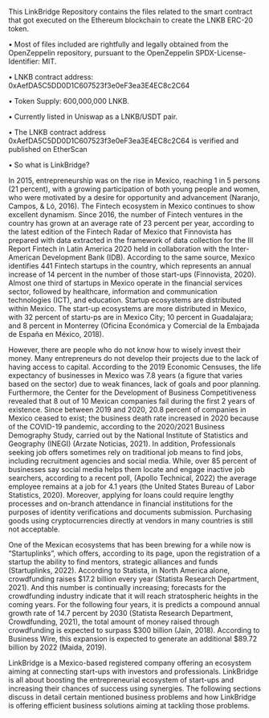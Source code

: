 This LinkBridge Repository contains the files related to the smart contract that got executed on the Ethereum blockchain to create the LNKB ERC-20 token.

• Most of files included are rightfully and legally obtained from the OpenZeppelin repository, pursuant to the OpenZeppelin SPDX-License-Identifier: MIT.

• LNKB contract address: 0xAefDA5C5DD0D1C607523f3e0eF3ea3E4EC8c2C64

• Token Supply: 600,000,000 LNKB.

• Currently listed in Uniswap as a LNKB/USDT pair.

• The LNKB contract address 0xAefDA5C5DD0D1C607523f3e0eF3ea3E4EC8c2C64 is verified and published on EtherScan

• So what is LinkBridge?

In 2015, entrepreneurship was on the rise in Mexico, reaching 1 in 5 persons (21 percent), with a growing participation of both young people and women, who were motivated by a desire for opportunity and advancement (Naranjo, Campos, & Ló, 2016). The Fintech ecosystem in Mexico continues to show excellent dynamism. Since 2016, the number of Fintech ventures in the country has grown at an average rate of 23 percent per year, according to the latest edition of the Fintech Radar of Mexico that Finnovista has prepared with data extracted in the framework of data collection for the III Report Fintech in Latin America 2020 held in collaboration with the Inter-American Development Bank (IDB). According to the same source, Mexico identifies 441 Fintech startups in the country, which represents an annual increase of 14 percent in the number of those start-ups (Finnovista, 2020). Almost one third of startups in Mexico operate in the financial services sector, followed by healthcare, information and communication technologies (ICT), and education. Startup ecosystems are distributed within Mexico. The start-up ecosystems are more distributed in Mexico, with 32 percent of startu-ps are in Mexico City; 10 percent in Guadalajara; and 8 percent in Monterrey (Oficina Económica y Comercial de la Embajada de España en México, 2018).


However, there are people who do not know how to wisely invest their money. Many entrepreneurs do not develop their projects due to the lack of having access to capital. According to the 2019 Economic Censuses, the life expectancy of businesses in Mexico was 7.8 years (a figure that varies based on the sector) due to weak finances, lack of goals and poor planning. Furthermore, the Center for the Development of Business Competitiveness revealed that 8 out of 10 Mexican companies fail during the first 2 years of existence. Since between 2019 and 2020, 20.8 percent of companies in Mexico ceased to exist; the business death rate increased in 2020 because of the COVID-19 pandemic, according to the 2020/2021 Business Demography Study, carried out by the National Institute of Statistics and Geography (INEGI) (Arzate Noticias, 2021). In addition, Professionals seeking job offers sometimes rely on traditional job means to find jobs, including recruitment agencies and social media. While, over 85 percent of businesses say social media helps them locate and engage inactive job searchers, according to a recent poll, (Apollo Technical, 2022) the average employee remains at a job for 4.1 years (the United States Bureau of Labor Statistics, 2020). Moreover, applying for loans could require lengthy processes and on-branch attendance in financial institutions for the purposes of identity verifications and documents submission. Purchasing goods using cryptocurrencies directly at vendors in many countries is still not acceptable.


One of the Mexican ecosystems that has been brewing for a while now is “Startuplinks”, which offers, according to its page, upon the registration of a startup the ability to find mentors, strategic alliances and funds (Startuplinks, 2022). According to Statista, in North America alone, crowdfunding raises $17.2 billion every year (Statista Research Department, 2021). And this number is continually increasing; forecasts for the crowdfunding industry indicate that it will reach stratospheric heights in the coming years. For the following four years, it is predicts a compound annual growth rate of 14.7 percent by 2030 (Statista Research Department, Crowdfunding, 2021), the total amount of money raised through crowdfunding is expected to surpass $300 billion (Jain, 2018). According to Business Wire, this expansion is expected to generate an additional $89.72 billion by 2022 (Maida, 2019).


LinkBridge is a Mexico-based registered company offering an ecosystem aiming at connecting start-ups with investors and professionals. LinkBridge is all about boosting the entrepreneurial ecosystem of start-ups and increasing their chances of success using synergies. The following sections discuss in detail certain mentioned business problems and how LinkBridge is offering efficient business solutions aiming at tackling those problems.

